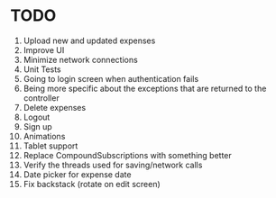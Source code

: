 # TODO
1. Upload new and updated expenses
1. Improve UI
1. Minimize network connections
1. Unit Tests
1. Going to login screen when authentication fails
1. Being more specific about the exceptions that are returned to the controller
1. Delete expenses
1. Logout
1. Sign up
1. Animations
1. Tablet support
1. Replace CompoundSubscriptions with something better
1. Verify the threads used for saving/network calls
1. Date picker for expense date
1. Fix backstack (rotate on edit screen)